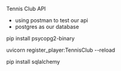 Tennis Club API

- using postman to test our api
- postgres as our database


pip install psycopg2-binary 

uvicorn register_player:TennisClub  --reload

pip install sqlalchemy